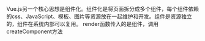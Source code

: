 Vue.js另一个核心思想是组件化。组件化是将页面拆分成多个组件，每个组件依赖的css、JavaScript、模板、图片等资源放在一起维护和开发。组件是资源独立的，组件在系统内部可以复用。
render函数传入的是组件，调用createComponent方法